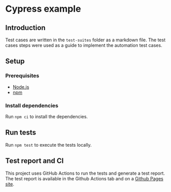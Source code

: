 # Cypress example

## Introduction

Test cases are written in the `test-suites` folder as a markdown file. The test cases steps were used as a guide to
implement the automation test cases.

## Setup

### Prerequisites

- [Node.js](https://nodejs.org/en/download/)
- [npm](https://www.npmjs.com/get-npm)

### Install dependencies

Run `npm ci` to install the dependencies.

## Run tests

Run `npm test` to execute the tests locally.

## Test report and CI

This project uses GitHub Actions to run the tests and generate a test report. The test report is available in the
Github Actions tab and on a [Github Pages site](https://gutoslv.github.io/sora-union-take-home/).
